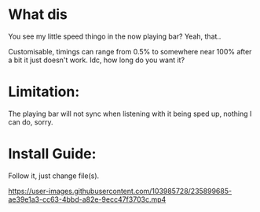 # What dis
You see my little speed thingo in the now playing bar? Yeah, that..

Customisable, timings can range from 0.5% to somewhere near 100% after a bit it just doesn't work. Idc, how long do you want it?

# Limitation:
The playing bar will not sync when listening with it being sped up, nothing I can do, sorry.

# Install Guide:
Follow it, just change file(s).


https://user-images.githubusercontent.com/103985728/235899685-ae39e1a3-cc63-4bbd-a82e-9ecc47f3703c.mp4


